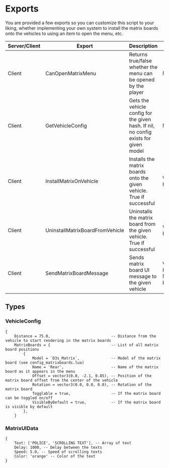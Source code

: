 # Exports

You are provided a few exports so you can customize this script to your liking, whether implementing your own system to
install the matrix boards onto the vehicles to using an item to open the menu, etc.

| Server/Client | Export                          | Description                                                                          | Parameters                                | Return Type    |
|---------------|---------------------------------|--------------------------------------------------------------------------------------|-------------------------------------------|----------------|
| Client        | CanOpenMatrixMenu               | Returns true/false whether the menu can be opened by the player                      | N/A                                       | Boolean        |
| Client        | GetVehicleConfig                | Gets the vehicle config for the given hash. If nil, no config exists for given model | Model                                     | VehicleConfig? |
| Client        | InstallMatrixOnVehicle          | Installs the matrix boards onto the given vehicle. True if successful                | Vehicle Handle                            | Boolean        |
| Client        | UninstallMatrixBoardFromVehicle | Uninstalls the matrix board from the given vehicle. True if successful               | Vehicle Handle                            | Boolean        |
| Client        | SendMatrixBoardMessage          | Sends matrix board UI message to the given vehicle                                   | Vehicle Handle, MatrixUIData, boardIndex? | nil            |

## Types

### VehicleConfig

```text
{
    Distance = 75.0,                           -- Distance from the vehicle to start rendering in the matrix boards
    MatrixBoards = {                           -- List of all matrix board positions
        {
            Model = `D3s_Matrix`,              -- Model of the matrix board (see config_matrixboards.lua)
            Name = 'Rear',                     -- Name of the matrix board as it appears in the menu
            Offset = vector3(0.0, -2.1, 0.85), -- Position of the matrix board offset from the center of the vehicle
            Rotation = vector3(0.0, 0.0, 0.0), -- Rotation of the matrix board
            Togglable = true,                  -- If the matrix board can be toggled on/off
            VisibleByDefault = true,           -- If the matrix board is visible by default
        },
    }
```

### MatrixUIData
```text
{
    Text: ['POLICE', 'SCROLLING TEXT'], -- Array of text
    Delay: 1000, -- Delay between the texts
    Speed: 5.0, -- Speed of scrolling texts
    Color: 'orange' -- Color of the text
}
```